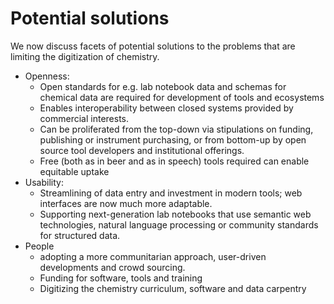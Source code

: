 # Potential solutions

We now discuss facets of potential solutions to the problems that are limiting the digitization of chemistry.

- Openness: 
    - Open standards for e.g. lab notebook data and schemas for chemical data are required for development of tools and ecosystems
    - Enables interoperability between closed systems provided by commercial interests. 
    - Can be proliferated from the top-down via stipulations on funding, publishing or instrument purchasing, or from bottom-up by open source tool developers and institutional offerings.
    - Free (both as in beer and as in speech) tools required can enable equitable uptake
- Usability: 
    - Streamlining of data entry and investment in modern tools; web interfaces are now much more adaptable.
    - Supporting next-generation lab notebooks that use semantic web technologies, natural language processing or community standards for structured data.
- People
    - adopting a more communitarian approach, user-driven developments and crowd sourcing. 
    - Funding for software, tools and training
    - Digitizing the chemistry curriculum, software and data carpentry
